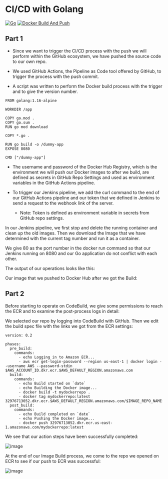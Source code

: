 # CI/CD with Golang

[![Go](https://github.com/devenes/containerization-dummy-go/actions/workflows/go.yml/badge.svg)](https://github.com/devenes/containerization-dummy-go/actions/workflows/go.yml) [![Docker Build And Push](https://github.com/devenes/containerization-dummy-go/actions/workflows/dockerx.yml/badge.svg)](https://github.com/devenes/containerization-dummy-go/actions/workflows/dockerx.yml)

## Part 1

- Since we want to trigger the CI/CD process with the push we will perform within the GitHub ecosystem, we have pushed the source code to our own repo.

- We used GitHub Actions, the Pipeline as Code tool offered by GitHub, to trigger the process with the push commit.

- A script was written to perform the Docker build process with the trigger and to give the version number.

```
FROM golang:1.16-alpine

WORKDIR /app

COPY go.mod .
COPY go.sum .
RUN go mod download

COPY *.go .

RUN go build -o /dummy-app
EXPOSE 8080

CMD ["/dummy-app"]
```

- The username and password of the Docker Hub Registry, which is the environment we will push our Docker images to after we build, are defined as secrets in GitHub Repo Settings and used as environment variables in the GitHub Actions pipeline.

- To trigger our Jenkins pipeline, we add the curl command to the end of our GitHub Actions pipeline and our token that we defined in Jenkins to send a request to the webhook link of the server.

  - Note: Token is defined as environment variable in secrets from GitHub repo settings.

In our Jenkins pipeline, we first stop and delete the running container and clean up the old images. Then we download the Image that we have determined with the current tag number and run it as a container.

We give 80 as the port number in the docker run command so that our Jenkins running on 8080 and our Go application do not conflict with each other.

The output of our operations looks like this:

Our image that we pushed to Docker Hub after we got the Build:

## Part 2

Before starting to operate on CodeBuild, we give some permissions to reach the ECR and to examine the post-process logs in detail:

We selected our repo by logging into CodeBuild with GitHub. Then we edit the build spec file with the links we got from the ECR settings:

```
version: 0.2

phases:
  pre_build:
    commands:
      - echo Logging in to Amazon ECR...
      - aws ecr get-login-password --region us-east-1 | docker login --username AWS --password-stdin $AWS_ACCOUNT_ID.dkr.ecr.$AWS_DEFAULT_REGION.amazonaws.com
  build:
    commands:
      - echo Build started on `date`
      - echo Building the Docker image...
      - docker build -t mydockerrepo .
      - docker tag mydockerrepo:latest 32976713052.dkr.ecr.$AWS_DEFAULT_REGION.amazonaws.com/$IMAGE_REPO_NAME:$IMAGE_TAG
  post_build:
    commands:
      - echo Build completed on `date`
      - echo Pushing the Docker image...
      - docker push 32976713052.dkr.ecr.us-east-1.amazonaws.com/mydockerrepo:latest
```

We see that our action steps have been successfully completed:

![image](</readme-images/1%20(6).png>)

At the end of our Image Build process, we come to the repo we opened on ECR to see if our push to ECR was successful:

![image](</readme-images/1%20(7).png>)

<!-- # CI/CD with Golang

## 1. Kısım

- GitHub ekosistemi içinde gerçekleştireceğimiz Push işlemiyle birlikte CI/CD sürecini tetiklemek istediğimiz için kaynak kodu kendi repomuza pushladık.

- Push commiti ile birlikte süreci tetikleme işlemini başlatmak için GitHub’ın sunduğu Pipeline as Code aracı olan GitHub Actions’ı kullandık.

- Docker build işleminin tetikleme ile birlikte gerçekleşmesi ve versiyon numarasının verilmesi için script yazıldı.

- Docker imajlarımızı build aldıktan sonra push’layacağımız ortam olan Docker Hub Registry’nin kullanıcı adı ve şifresi GitHub Repo Ayarları içinde secrets olarak tanımlandı ve GitHub Actions pipeline’ı içinde ortam değişkeni olarak kullanıldı.

- Jenkins pipeline’ımızı tetiklemek için server’a ait webhook linkine istek göndermek amacıyla GitHub Actions pipeline’ımızın sonuna curl komutu ve Jenkins’e de tanımladığımız token’ımızı ekliyoruz.

  - Not: Token GitHub repo ayarlarından secretlar içerisinde ortam değişkeni olarak tanımlandı.

Jenkins pipeline’ımızda öncelikle çalışan konteynırı durdurup siliyoruz ve eski imajları temizliyoruz. Ardından güncel tag numarası ile belirlediğimiz İmajı indirip konteynır olarak çalıştırıyoruz.

Docker run komutu içinde port numarası olarak 80’i veriyoruz ki 8080’de çalışan Jenkins ile Go uygulamamız birbiriyle çakışmasın.

İşlemlerimizin çıktısı şu şekilde karşımıza geliyor:

Build aldıktan sonra Docker Hub’a pushladığımız imajımız:

## 2. Kısım

CodeBuild üzerinde işlem yapmaya başlamadan önce ECR’a ulaşması için ve işlem sonrası logların detaylı olarak incelenebilmesi için bazı yetkiler veriyoruz:

CodeBuild üzerinde GitHub ile oturum açarak repomuzu seçtik. Sonrasında build spec dosyasını ECR ayarlarından aldığımız linklerle düzenliyoruz:

İşlem adımlarımızın başarıyla tamamlandığını görüyoruz:

Image Build işlemimiz sonunda ECR’a push aktivitemiz başarılı olmuş mu, bunu görmek için ECR üzerinde açtığımız repoya geliyoruz: -->
